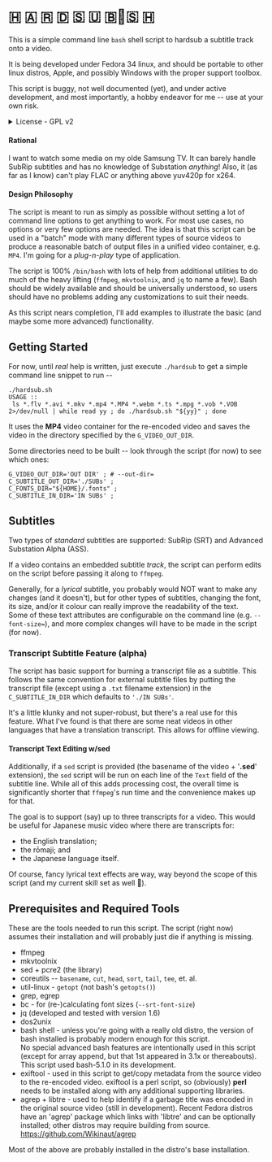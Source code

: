 # 🇭 🇦 🇷 🇩 🇸 🇺 🇧🔹🇸 🇭

This is a simple command line <code>bash</code> shell script to hardsub
a subtitle track onto a video.

It is being developed under Fedora 34 linux, and should be portable to other
linux distros, Apple, and possibly Windows with the proper support toolbox.

This script is buggy, not well documented (yet), and under active development,
and most importantly, a hobby endeavor for me -- use at your own risk.

<details>
<summary>License - GPL v2</summary>

<br>Copyright (C) 2022<br>
<br>
This file is part of hardsub.sh<br>
<br>
THE SOFTWARE IS PROVIDED "AS IS" AND THE AUTHOR DISCLAIMS ALL WARRANTIES<br>
WITH REGARD TO THIS SOFTWARE INCLUDING ALL IMPLIED WARRANTIES OF<br>
MERCHANTABILITY AND FITNESS. IN NO EVENT SHALL THE AUTHOR BE LIABLE FOR<br>
ANY SPECIAL, DIRECT, INDIRECT, OR CONSEQUENTIAL DAMAGES OR ANY DAMAGES<br>
WHATSOEVER RESULTING FROM LOSS OF USE, DATA OR PROFITS, WHETHER IN AN<br>
ACTION OF CONTRACT, NEGLIGENCE OR OTHER TORTIOUS ACTION, ARISING OUT OF<br>
OR IN CONNECTION WITH THE USE OR PERFORMANCE OF THIS SOFTWARE.

</details>

#### Rational
I want to watch some media on my olde Samsung TV.
It can barely handle SubRip subtitles and has no knowledge of Substation *anything*!
Also, it (as far as I know) can't play FLAC or anything above yuv420p for x264.

#### Design Philosophy
The script is meant to run as simply as possible without setting a lot of
command line options to get anything to work.  For most use cases, no options
or very few options are needed.  The idea is that this script can be used in
a "batch" mode with many different types of source videos to produce a
reasonable batch of output files in a unified video container, e.g. <code>MP4</code>.
I'm going for a *plug-n-play* type of application.

The script is 100% <code>/bin/bash</code> with lots of help from additional
utilities to do much of the heavy lifting (<code>ffmpeg</code>,
<code>mkvtoolnix</code>, and <code>jq</code> to name a few).
Bash should be widely available and
should be universally understood, so users should have no problems
adding any customizations to suit their needs.

As this script nears completion, I'll add examples to illustrate
the basic (and maybe some more advanced) functionality.

## Getting Started
For now, until *real* help is written, just execute <code>./hardsub</code>
to get a simple command line snippet to run --<br>
```
./hardsub.sh
USAGE ::
 ls *.flv *.avi *.mkv *.mp4 *.MP4 *.webm *.ts *.mpg *.vob *.VOB 2>/dev/null | while read yy ; do ./hardsub.sh "${yy}" ; done
```

It uses the <strong>MP4</strong> video container for the re-encoded video and
saves the video in the directory specified by the <code>G_VIDEO_OUT_DIR</code>.

Some directories need to be built --
look through the script (for now) to see which ones:
```
G_VIDEO_OUT_DIR='OUT DIR' ; # --out-dir=
C_SUBTITLE_OUT_DIR='./SUBs' ;
C_FONTS_DIR="${HOME}/.fonts" ;
C_SUBTITLE_IN_DIR='IN SUBs' ;
```

## Subtitles
Two types of *standard* subtitles are supported:
SubRip (SRT) and Advanced Substation Alpha (ASS).<br>

If a video contains an embedded subtitle *track*, the script can perform
edits on the script before passing it along to <code>ffmpeg</code>.

Generally, for a *lyrical* subtitle, you probably would NOT want to
make any changes (and it doesn't), but for other types of subtitles,
changing the font, its size, and/or it colour can really improve
the readability of the text.<br>
Some of these text attributes are configurable on the command line
(e.g. <code>--font-size=</code>), and
more complex changes will have to be made in the script (for now).

### Transcript Subtitle Feature (alpha)
The script has basic support for burning a transcript file as a subtitle.
This follows the same convention for external subtitle files by putting the
transcript file (except using a <code>.txt</code> filename extension) in
the <code>C_SUBTITLE_IN_DIR</code> which defaults to <code>'./IN SUBs'</code>.

It's a little klunky and not super-robust, but there's a real use for this
feature.  What I've found is that there are some neat videos in other languages
that have a translation transcript.  This allows for offline viewing.

#### Transcript Text Editing w/sed

Additionally, if a <code>sed</code> script is provided
(the basename of the video + '<b>.sed</b>' extension),
the <code>sed</code> script will be run on each line of the <code>Text</code>
field of the subtitle line.  While all of this adds processing cost,
the overall time is significantly shorter that <code>ffmpeg</code>'s run time and
the convenience makes up for that.

The goal is to support (say) up to three transcripts for a video.
This would be useful for Japanese music video where there are transcripts for:<br>
- the English translation;
- the rōmaji; and
- the Japanese language itself.

Of course, fancy lyrical text effects are way, way beyond the scope of this script
(and my current skill set as well 🤩).<br>

## Prerequisites and Required Tools

These are the tools needed to run this script.
The script (right now) assumes their installation and will probably just
die if anything is missing.

- ffmpeg
- mkvtoolnix
- sed + pcre2 (the library)
- coreutils -- <code>basename</code>, <code>cut</code>, <code>head</code>,
    <code>sort</code>, <code>tail</code>, <code>tee</code>, et. al.
- util-linux - <code>getopt</code> (not bash's <code>getopts()</code>)
- grep, egrep
- bc - for (re-)calculating font sizes (<code>--srt-font-size</code>)
- jq  (developed and tested with version 1.6)
- dos2unix
- bash shell - unless you're going with a really old distro, the version of
    bash installed is probably modern enough for this script.<br>
    No special advanced bash features are intentionally used in
    this script (except for array append, but that 1st appeared
    in 3.1x or thereabouts).  This script used bash-5.1.0 in
    its development.
- exiftool - used in this script to get/copy metadata from the source
    video to the re-encoded video.
    exiftool is a perl script, so (obviously) <strong>perl</strong> needs to be
    installed along with any additional supporting libraries.
- agrep + libtre - used to help identify if a garbage title was encoded in the
    original source video (still in development).
    Recent Fedora distros have an 'agrep' package which links
    with 'libtre' and can be optionally installed; other distros
    may require building from source.<br>
    https://github.com/Wikinaut/agrep
 
Most of the above are probably installed in the distro's base installation.
